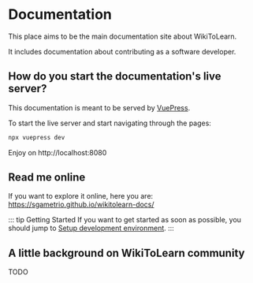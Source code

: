 # Documentation

This place aims to be the main documentation site about WikiToLearn.

It includes documentation about contributing as a software developer.

## How do you start the documentation's live server?

This documentation is meant to be served by [VuePress](vuepress.vuejs.org).

To start the live server and start navigating through the pages:
``` bash
npx vuepress dev
```
Enjoy on http://localhost:8080

## Read me online
If you want to explore it online, here you are: https://sgametrio.github.io/wikitolearn-docs/

::: tip Getting Started
If you want to get started as soon as possible, you should jump to [Setup development environment](development).
:::

## A little background on WikiToLearn community

TODO